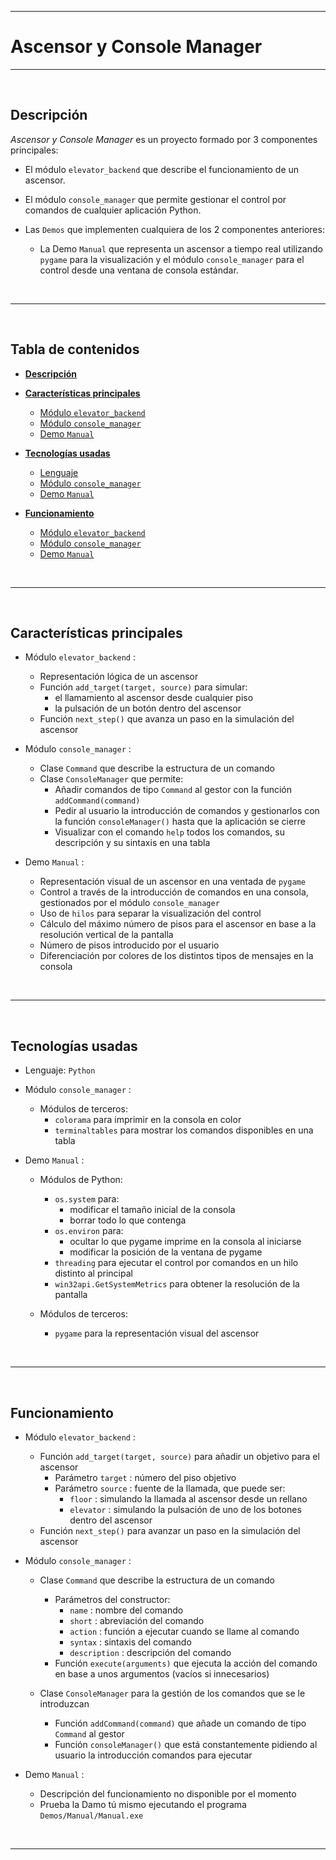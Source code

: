 
<!-- ===== REFERENCIAS ================================================== -->

<!-- ##### -->

<!-- ===== TÍTULO ================================================== -->

---
# **Ascensor** y **Console Manager**
---

<!-- ===== IMAGEN CABECERA ================================================== -->

<!-- ##### -->

<!-- ===== DESCRIPCIÓN ================================================== -->

<br>

## **Descripción** <a name="DESC"></a>

_Ascensor y Console Manager_ es un proyecto formado por 3 componentes principales:

- El módulo `elevator_backend` que describe el funcionamiento de un ascensor.

- El módulo `console_manager` que permite gestionar el control por comandos de cualquier aplicación Python.

- Las `Demos` que implementen cualquiera de los 2 componentes anteriores:

    - La Demo `Manual` que representa un ascensor a tiempo real utilizando `pygame` para la visualización y el módulo `console_manager` para el control desde una ventana de consola estándar.

<br>

---

<!-- ===== TABLA DE CONTENIDOS ================================================== -->

<br>

## **Tabla de contenidos**

- [**Descripción**](#DESC)

- [**Características principales**](#CAPR)

    - [Módulo `elevator_backend`](#CAPR_EB)
    - [Módulo `console_manager`](#CAPR_CM)
    - [Demo `Manual`](#CAPR_D_M)

- [**Tecnologías usadas**](#TEUS)

    - [Lenguaje](#TEUS_L)
    - [Módulo `console_manager`](#TEUS_CM)
    - [Demo `Manual`](#TEUS_D_M)

- [**Funcionamiento**](#FUNC)

    - [Módulo `elevator_backend`](#FUNC_EB)
    - [Módulo `console_manager`](#FUNC_CM)
    - [Demo `Manual`](#FUNC_D_M)

<br>

---

<!-- ===== CARACTERÍSTICAS PRINCIPALES ================================================== -->

<br>

## **Características principales** <a name="CAPR"></a>

- Módulo `elevator_backend` : <a name="CAPR_EB"></a>

    - Representación lógica de un ascensor
    - Función `add_target(target, source)` para simular:
        - el llamamiento al ascensor desde cualquier piso
        - la pulsación de un botón dentro del ascensor
    - Función `next_step()` que avanza un paso en la simulación del ascensor

- Módulo `console_manager` : <a name="CAPR_CM"></a>

    - Clase `Command` que describe la estructura de un comando
    - Clase `ConsoleManager` que permite:
        - Añadir comandos de tipo `Command` al gestor con la función `addCommand(command)`
        - Pedir al usuario la introducción de comandos y gestionarlos con la función `consoleManager()` hasta que la aplicación se cierre
        - Visualizar con el comando `help` todos los comandos, su descripción y su sintaxis en una tabla 

- Demo `Manual` : <a name="CAPR_D_M"></a>

    - Representación visual de un ascensor en una ventada de `pygame`
    - Control a través de la introducción de comandos en una consola, gestionados por el módulo `console_manager`
    - Uso de `hilos` para separar la visualización del control
    - Cálculo del máximo número de pisos para el ascensor en base a la resolución vertical de la pantalla
    - Número de pisos introducido por el usuario
    - Diferenciación por colores de los distintos tipos de mensajes en la consola

<br>

---

<!-- ===== TECNOLOGÍAS USADAS ================================================== -->

<br>

## **Tecnologías usadas** <a name="TEUS"></a>

- Lenguaje: `Python` <a name="TEUS_L"></a>

- Módulo `console_manager` : <a name="TEUS_CM"></a>

    - Módulos de terceros:
        - `colorama` para imprimir en la consola en color
        - `terminaltables` para mostrar los comandos disponibles en una tabla 

- Demo `Manual` : <a name="TEUS_D_M"></a>

    - Módulos de Python:

        - `os.system` para:
            - modificar el tamaño inicial de la consola
            - borrar todo lo que contenga
        - `os.environ` para:
            - ocultar lo que pygame imprime en la consola al iniciarse
            - modificar la posición de la ventana de pygame
        - `threading` para ejecutar el control por comandos en un hilo distinto al principal
        - `win32api.GetSystemMetrics` para obtener la resolución de la pantalla

    - Módulos de terceros:
        - `pygame` para la representación visual del ascensor

<br>

---

<!-- ===== Funcionamiento ================================================== -->

<br>

## **Funcionamiento** <a name="FUNC"></a>

- Módulo `elevator_backend` : <a name="FUNC_EB"></a>

    - Función `add_target(target, source)` para añadir un objetivo para el ascensor
        - Parámetro `target` : número del piso objetivo
        - Parámetro `source` : fuente de la llamada, que puede ser:
            - `floor` : simulando la llamada al ascensor desde un rellano
            - `elevator` : simulando la pulsación de uno de los botones dentro del ascensor
    - Función `next_step()` para avanzar un paso en la simulación del ascensor

- Módulo `console_manager` : <a name="FUNC_CM"></a>

    - Clase `Command` que describe la estructura de un comando
        - Parámetros del constructor:
            - `name` : nombre del comando
            - `short` : abreviación del comando
            - `action` : función a ejecutar cuando se llame al comando
            - `syntax` : sintaxis del comando
            - `description` : descripción del comando
        - Función `execute(arguments)` que ejecuta la acción del comando en base a unos argumentos (vacíos si innecesarios)

    - Clase `ConsoleManager` para la gestión de los comandos que se le introduzcan
        - Función `addCommand(command)` que añade un comando de tipo `Command` al gestor
        - Función `consoleManager()` que está constantemente pidiendo al usuario la introducción comandos para ejecutar

- Demo `Manual` : <a name="FUNC_D_M"></a>

    - Descripción del funcionamiento no disponible por el momento
    - Prueba la Damo tú mismo ejecutando el programa `Demos/Manual/Manual.exe`

<br>

---

<!-- ===== BASE ================================================== -->
<!--
<br>

## **BASE** <a name="OOOO"></a>

<br>

---
-->
<!-- ===== ===== ================================================== -->